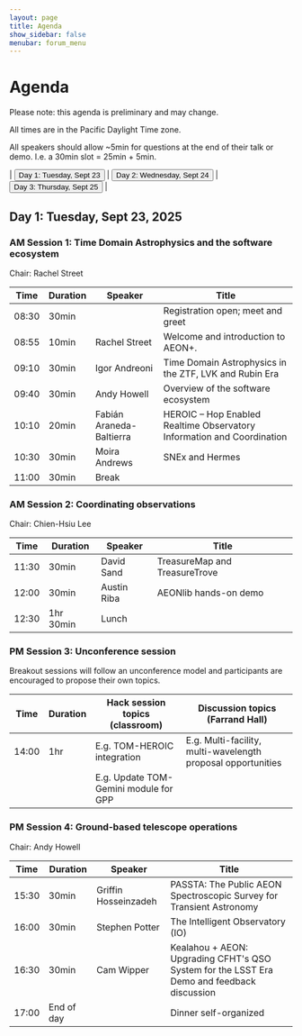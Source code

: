 ```yaml
---
layout: page
title: Agenda
show_sidebar: false
menubar: forum_menu
---
```


# Agenda
Please note: this agenda is preliminary and may change. 

All times are in the Pacific Daylight Time zone.  

All speakers should allow ~5min for questions at the end of their talk or demo.  I.e. a 30min slot = 25min + 5min. 

| <a href="/observatories_forum/agenda/"><button type="button">Day 1: Tuesday, Sept 23</button></a> | <a href="/observatories_forum/agenda2/"><button type="button">Day 2: Wednesday, Sept 24</button></a> | <a href="/observatories_forum/agenda3/"><button type="button">Day 3: Thursday, Sept 25</button></a> |

## Day 1: Tuesday, Sept 23, 2025
### AM Session 1: Time Domain Astrophysics and the software ecosystem
Chair: Rachel Street

| Time   | Duration | Speaker                   | Title                                                                  |
|--------| -------- |---------------------------|------------------------------------------------------------------------|
| 08:30  | 30min   |                           | Registration open; meet and greet                                      |
| 08:55	 | 10min	  | Rachel Street	            | Welcome and introduction to AEON+.                                     |
| 09:10	 | 30min	| Igor Andreoni	            | Time Domain Astrophysics in the ZTF, LVK and Rubin Era                 |
| 09:40	 | 30min	| Andy Howell	              | Overview of the software ecosystem                                     |
| 10:10	 | 20min	| Fabián Araneda-Baltierra	 | HEROIC – Hop Enabled Realtime Observatory Information and Coordination |
| 10:30	 | 30min	| Moira Andrews	            | SNEx and Hermes                                                        |
| 11:00  | 30min | Break                     |

### AM Session 2: Coordinating observations				
Chair: Chien-Hsiu Lee

| Time  | Duration | Speaker | Title                                                                  |
|-------| -------- | ------- |------------------------------------------------------------------------|
| 11:30	| 30min	| David Sand	| TreasureMap and TreasureTrove                                          |
| 12:00	| 30min	| Austin Riba	| AEONlib hands-on demo |
| 12:30	| 1hr 30min	| Lunch			|

### PM Session 3: Unconference session
Breakout sessions will follow an unconference model and participants are encouraged to propose their own topics.

| Time  | Duration | Hack session topics (classroom)          | Discussion topics (Farrand Hall)	                                 |
|-------| -------- |------------------------------------------|-------------------------------------------------------------------|
| 14:00	| 1hr 	| E.g. TOM-HEROIC integration	             | E.g. Multi-facility, multi-wavelength proposal opportunities 				 |
| 		| 		| E.g. Update TOM-Gemini module for GPP			 |                                                                   |	

### PM Session 4: Ground-based telescope operations							
Chair: Andy Howell

| Time  | Duration | Speaker | Title                                                                                       |
|-------| -------- | ------- |---------------------------------------------------------------------------------------------|
| 15:30	| 30min	| Griffin Hosseinzadeh	| PASSTA: The Public AEON Spectroscopic Survey for Transient Astronomy	                       |				
| 16:00	| 30min	| Stephen Potter	| The Intelligent Observatory (IO) 	                                                          |	
| 16:30	| 30min	| Cam Wipper	| Kealahou + AEON: Upgrading CFHT's QSO System for the LSST Era	Demo and feedback discussion	 |			
| 17:00	| End of day   | | Dinner self-organized		|